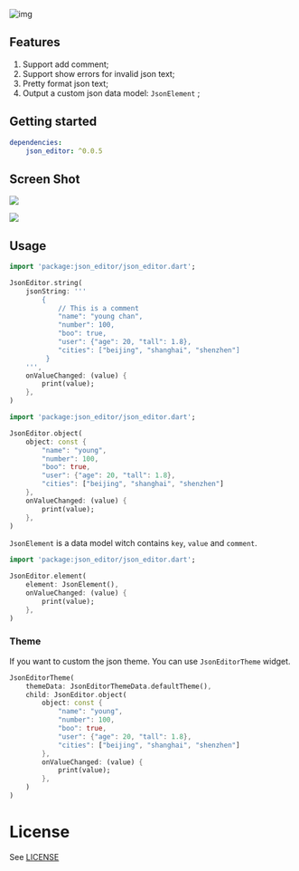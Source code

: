  ![img](https://tva1.sinaimg.cn/large/008i3skNgy1gysaom8718j322c0u0408.jpg)

## Features

1. Support add comment;
2. Support show errors for invalid json text;
3. Pretty format json text;
4. Output a custom json data model: `JsonElement` ;

## Getting started

```yaml
dependencies:
    json_editor: ^0.0.5
```

## Screen Shot

![](https://tva1.sinaimg.cn/large/008i3skNgy1gysber4x5tj318f0u0ta7.jpg)

![](https://tva1.sinaimg.cn/large/008i3skNgy1gyscug2rpbg30qo0f0nh5.gif)

## Usage

```dart
import 'package:json_editor/json_editor.dart';

JsonEditor.string(
    jsonString: '''
        {
            // This is a comment
            "name": "young chan",
            "number": 100,
            "boo": true,
            "user": {"age": 20, "tall": 1.8},
            "cities": ["beijing", "shanghai", "shenzhen"]
         }
    ''',
    onValueChanged: (value) {
        print(value);
    },
)

```

```dart
import 'package:json_editor/json_editor.dart';

JsonEditor.object(
    object: const {
        "name": "young",
        "number": 100,
        "boo": true,
        "user": {"age": 20, "tall": 1.8},
        "cities": ["beijing", "shanghai", "shenzhen"]
    },
    onValueChanged: (value) {
        print(value);
    },
)
```

`JsonElement` is a data model witch contains `key`, `value` and `comment`.

```dart
import 'package:json_editor/json_editor.dart';

JsonEditor.element(
    element: JsonElement(),
    onValueChanged: (value) {
        print(value);
    },
)

```

### Theme

If you want to custom the json theme. You can use `JsonEditorTheme` widget.

```dart
JsonEditorTheme(
    themeData: JsonEditorThemeData.defaultTheme(),
    child: JsonEditor.object(
        object: const {
            "name": "young",
            "number": 100,
            "boo": true,
            "user": {"age": 20, "tall": 1.8},
            "cities": ["beijing", "shanghai", "shenzhen"]
        },
        onValueChanged: (value) {
            print(value);
        },
    )
)
```

# License

See [LICENSE](LICENSE)
